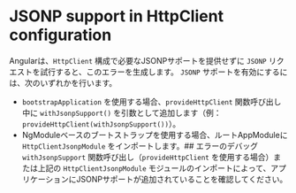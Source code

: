 # JSONP support in HttpClient configuration

Angularは、`HttpClient` 構成で必要なJSONPサポートを提供せずに `JSONP` リクエストを試行すると、このエラーを生成します。
`JSONP` サポートを有効にするには、次のいずれかを行います。

- `bootstrapApplication` を使用する場合、`provideHttpClient` 関数呼び出し中に `withJsonpSupport()` を引数として追加します（例：`provideHttpClient(withJsonpSupport())`）。
- NgModuleベースのブートストラップを使用する場合、ルートAppModuleに `HttpClientJsonpModule` をインポートします。## エラーのデバッグ
`withJsonpSupport` 関数呼び出し（`provideHttpClient` を使用する場合）または上記の `HttpClientJsonpModule` モジュールのインポートによって、アプリケーションにJSONPサポートが追加されていることを確認してください。
